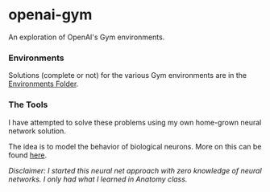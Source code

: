 # openai-gym

An exploration of OpenAI's Gym environments.

### Environments

Solutions (complete or not) for the various Gym environments are in the [Environments Folder](https://github.com/SealedSaint/openai-gym/tree/master/Environments).

### The Tools

I have attempted to solve these problems using my own home-grown neural network solution.

The idea is to model the behavior of biological neurons. More on this can be found [here](https://github.com/SealedSaint/Brain).

*Disclaimer: I started this neural net approach with zero knowledge of neural networks. I only had what I learned in Anatomy class.*
